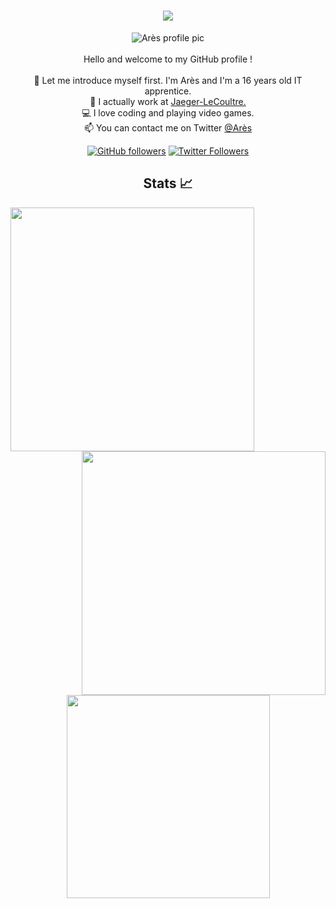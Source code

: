   <h1 align="center">
    <img src="https://readme-typing-svg.herokuapp.com?color=%2336BCF7&size=27&center=true&vCenter=true&lines=Welcome+!;I'm+Arès;And+here+is+my+GitHub+!">
  </h1>

  <p align="center">
    <img src="https://besthqwallpapers.com/Uploads/26-9-2020/142025/thumb2-focus-4k-blue-neon-lights-2020-games-fortnite-battle-royale.jpg" alt="Arès profile pic"/>       <br><br>
    Hello and welcome to my GitHub profile !
    <br>
    <br>
    🥷 Let me introduce myself first. I'm Arès and I'm a 16 years old IT apprentice.<br>
    📖 I actually work at <a href="https://www.jaeger.-lecoultre.ch/" target="_blank">Jaeger-LeCoultre.</a><br>  
    💻 I love coding and playing video games.<br>
    📫 You can contact me on Twitter <a href="https://twitter.com/Ares240hz" target="_blank">@Arès</a>
  </p>
  <p align="center">
    <a href="https://github.com/Ares240hz"><img alt="GitHub followers" src="https://img.shields.io/github/followers/Ares240hz?label=Follow%20me%20on%20github&style=social"></a>
    <a href="https://twitter.com/Ares240hz"><img alt="Twitter Followers" src="https://img.shields.io/twitter/follow/Ares240hz?label=follow%20me%20on%20twitter&style=social"></a>
  </p>

  <h2 align="center">Stats 📈</h2>
  <div align="center">
    <img align="left" width=390 src="https://github-readme-streak-stats.herokuapp.com/?user=Ares240hz&theme=react&border=61dafb"/>
    <img align="right" width=390 src="https://github-readme-stats.vercel.app/api?username=Ares240hz&show_icons=true&theme=react&border_color=61dafb"/>
  </div>
  <br><br><br><br><br><br><br><br>
  <div align="center">
    <img width=325 align="center" src="https://github-readme-stats.vercel.app/api/top-langs/?username=Ares240hz&hide=c%23,powershell,Mathematica,Ruby,Objective-     C,Objective-C%2b%2b,Cuda&title_color=61dafb&text_color=ffffff&icon_color=61dafb&bg_color=20232a&langs_count=8&layout=compact&border_color=61dafb" />
  </div>
